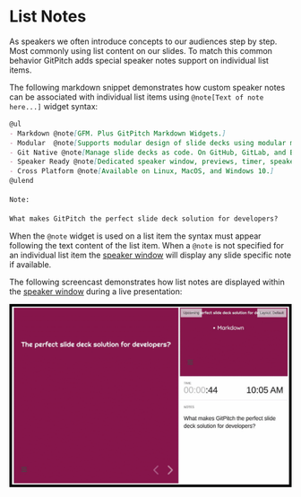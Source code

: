 # List Notes

As speakers we often introduce concepts to our audiences step by step. Most commonly using list content on our slides. To match this common behavior GitPitch adds special speaker notes support on individual list items.

The following markdown snippet demonstrates how custom speaker notes can be associated with individual list items using `@note[Text of note here...]` widget syntax:

```markdown
@ul
- Markdown @note[GFM. Plus GitPitch Markdown Widgets.]
- Modular  @note[Supports modular design of slide decks using modular markdown.]
- Git Native @note[Manage slide decks as code. On GitHub, GitLab, and Bitbucket.]
- Speaker Ready @note[Dedicated speaker window, previews, timer, speaker notes.]
- Cross Platform @note[Available on Linux, MacOS, and Windows 10.]
@ulend

Note:

What makes GitPitch the perfect slide deck solution for developers?
```

When the `@note` widget is used on a list item the syntax must appear following the text content of the list item. When a `@note` is not specified for an individual list item the [speaker window](/speaker/window.md) will display any slide specific note if available.

The following screencast demonstrates how list notes are displayed within the [speaker window](/speaker/window.md) during a live presentation:

![Sample slide demonstrating list item notes](../_images/gitpitch-speaker-list-notes.gif)

